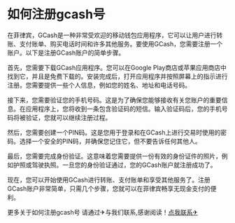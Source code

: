 # 如何注册gcash号

在菲律宾，GCash是一种非常受欢迎的移动钱包应用程序，它可以让用户进行转账、支付账单、购买电话时间和许多其他服务。要使用GCash，您需要注册一个账户。以下是注册GCash账户的简单步骤。

首先，您需要下载GCash应用程序。您可以在Google Play商店或苹果应用商店中找到它，并且是免费下载的。安装完成后，打开应用程序并按照屏幕上的指示进行注册。您需要提供一些个人信息，例如您的姓名、地址和电话号码。

接下来，您需要验证您的手机号码。这是为了确保您能够接收有关您账户的重要信息。在应用程序上，您将收到一条包含验证码的短信。输入验证码后，您的手机号码将被验证，您就可以继续注册过程。

然后，您需要创建一个PIN码。这是您用于登录和在GCash上进行交易时使用的密码。选择一个安全的PIN码，并确保您记住它，但不要告诉任何其他人。

最后，您需要完成身份验证。这意味着您需要提供一份有效的身份证件的照片，例如护照或驾驶执照。一旦您的身份验证通过，您的GCash账户就注册成功了。

现在，您可以开始使用GCash进行转账、支付账单和享受其他服务了。注册GCash账户非常简单，只需几个步骤，您就可以在菲律宾畅享无现金支付的便利。

更多关于如何注册gcash号 请通过✈与我们联系,感谢阅读！[点我联系✈](https://file.G208.com)
